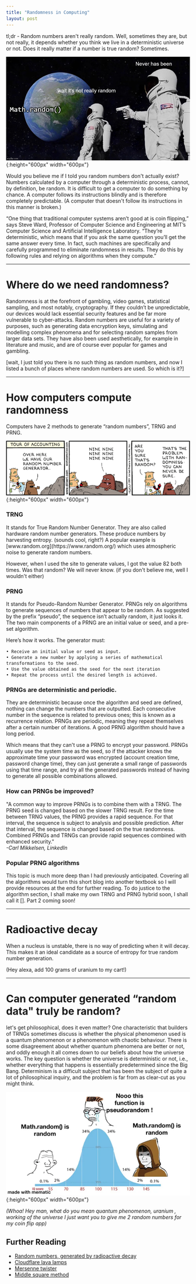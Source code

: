 ```yaml
---
title: "Randomness in Computing"
layout: post
---
```



tl;dr - Random numbers aren't really random. Well, sometimes they are, but not really, it depends whether you think we live in a deterministic universe or not. Does it really matter if a number is true random? Sometimes.


![randomness](/assets/images/it-never-was.jpg){:height="600px" width="600px"}


Would you believe me if I told you random numbers don't actually exist?
Numbers calculated by a computer through a deterministic process, cannot, by definition, be random.
It is difficult to get a computer to do something by chance. A computer follows its instructions blindly and is therefore completely predictable. (A computer that doesn't follow its instructions in this manner is broken.)

“One thing that traditional computer systems aren’t good at is coin flipping,” says Steve Ward, Professor of Computer Science and Engineering at MIT’s Computer Science and Artificial Intelligence Laboratory. “They’re deterministic, which means that if you ask the same question you’ll get the same answer every time. In fact, such machines are specifically and carefully programmed to eliminate randomness in results. They do this by following rules and relying on algorithms when they compute.”

---

<h1>Where do we need randomness?</h1>
Randomness is at the forefront of gambling, video games, statistical sampling, and most notably, cryptography. If they couldn’t be unpredictable, our devices would lack essential security features and be far more vulnerable to cyber-attacks.
Random numbers are useful for a variety of purposes, such as generating data encryption keys, simulating and modelling complex phenomena and for selecting random samples from larger data sets. They have also been used aesthetically, for example in literature and music, and are of course ever popular for games and gambling.

[wait, I just told you there is no such thing as random numbers, and now I listed a bunch of places where random numbers are used. So which is it?]

---

<h1>How computers compute randomness</h1>
Computers have 2 methods to generate “random numbers”, TRNG and PRNG.


![randomness](/assets/images/comic.gif){:height="600px" width="600px"}


<h3>TRNG</h3>
It stands for True Random Number Generator. 
They are also called hardware random number generators. These produce numbers by harvesting entropy. (sounds cool, right?)
A popular example is [www.random.org](https://www.random.org/) which uses atmospheric noise to generate random numbers.

However, when I used the site to generate values, I got the value 82 both times. Was that random? We will never know. (if you don't believe me, well I wouldn't either)

<h3>PRNG</h3>
It stands for Pseudo-Random Number Generator.
PRNGs rely on algorithms to generate sequences of numbers that appear to be random. As suggested by the prefix “pseudo”, the sequence isn’t actually random, it just looks it. The two main components of a PRNG are an initial value or seed, and a pre-set algorithm.

Here’s how it works. The generator must:

    • Receive an initial value or seed as input.
    • Generate a new number by applying a series of mathematical transformations to the seed.
    • Use the value obtained as the seed for the next iteration
    • Repeat the process until the desired length is achieved.

<h3>PRNGs are deterministic and periodic.</h3> 
They are deterministic because once the algorithm and seed are defined, nothing can change the numbers that are outputted. Each consecutive number in the sequence is related to previous ones; this is known as a recurrence relation. PRNGs are periodic, meaning they repeat themselves after a certain number of iterations. A good PRNG algorithm should have a long period.

Which means that they can't use a PRNG to encrypt your password. PRNGs usually use the system time as the seed, so if the attacker knows the approximate time your password was encrypted (account creation time, password change time), they can just generate a small range of passwords using that time range, and try all the generated passwords instead of having to generate all possible combinations allowed.


<h3>How can PRNGs be improved?</h3>
"A common way to improve PRNGs is to combine them with a TRNG. The PRNG seed is changed based on the slower TRNG result. For the time between TRNG values, the PRNG provides a rapid sequence. For that interval, the sequence is subject to analysis and possible prediction. After that interval, the sequence is changed based on the true randomness. Combined PRNGs and TRNGs can provide rapid sequences combined with enhanced security."
<br><em>-Carl Mikkelsen, LinkedIn</em>

<h3>Popular PRNG algorithms</h3>
This topic is much more deep than I had previously anticipated. Covering all the algorithms would turn this short blog into another textbook so I will provide resources at the end for further reading.
To do justice to the algorithm section, I shall make my own TRNG and PRNG hybrid soon, I shall call it [].
Part 2 coming soon!

---

<h1>Radioactive decay</h1>
When a nucleus is unstable, there is no way of predicting when it will decay. This makes it an ideal candidate as a source of entropy for true random number generation.

(Hey alexa, add 100 grams of uranium to my cart!)

---

<h1>Can computer generated “random data" truly be random?</h1>
let's get philosophical, does it even matter?
One characteristic that builders of TRNGs sometimes discuss is whether the physical phenomenon used is a quantum phenomenon or a phenomenon with chaotic behaviour. There is some disagreement about whether quantum phenomena are better or not, and oddly enough it all comes down to our beliefs about how the universe works. The key question is whether the universe is deterministic or not, i.e., whether everything that happens is essentially predetermined since the Big Bang. Determinism is a difficult subject that has been the subject of quite a lot of philosophical inquiry, and the problem is far from as clear-cut as you might think.

![randomness](/assets/images/does-it-matter.webp){:height="600px" width="600px"}

<i>(Whoa! Hey man, what do you mean quantum phenomenon, uranium , working of the universe I just want you to give me 2 random numbers for my coin flip app)</i>

## Further Reading

- [Random numbers, generated by radioactive decay](https://www.fourmilab.ch/hotbits/)
- [Cloudflare lava lamps](https://www.cloudflare.com/learning/ssl/lava-lamp-encryption/)
- [Mersenne twister](https://www.sciencedirect.com/topics/computer-science/mersenne-twister)
- [Middle square method](https://en.wikipedia.org/wiki/Middle-square_method)